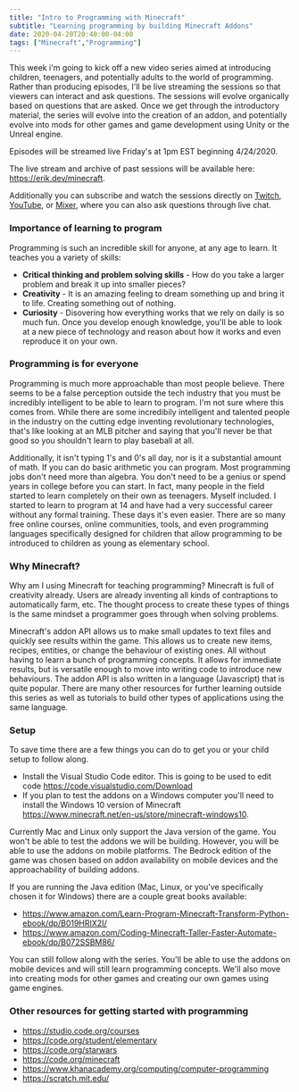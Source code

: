```yaml
---
title: "Intro to Programming with Minecraft"
subtitle: "Learning programming by building Minecraft Addons"
date: 2020-04-20T20:40:00-04:00
tags: ["Minecraft","Programming"]
---
```


This week i'm going to kick off a new video series aimed at introducing children, teenagers, and potentially adults to the world of programming. Rather than producing episodes, I'll be live streaming the sessions so that viewers can interact and ask questions. The sessions will evolve organically based on questions that are asked. Once we get through the introductory material, the series will evolve into the creation of an addon, and potentially evolve into mods for other games and game development using Unity or the Unreal engine.

Episodes will be streamed live Friday's at 1pm EST beginning 4/24/2020.

The live stream and archive of past sessions will be available here: https://erik.dev/minecraft.

 Additionally you can subscribe and watch the sessions directly on [Twitch](https://twitch.tv/ErikDotDev), [YouTube](https://www.youtube.com/channel/UCZVEaATrwhATy2PIIOp442A), or [Mixer](https://mixer.com/ErikDotDev), where you can also ask questions through live chat.

### Importance of learning to program
Programming is such an incredible skill for anyone, at any age to learn. It teaches you a variety of skills:
- **Critical thinking and problem solving skills** - How do you take a larger problem and break it up into smaller pieces?
- **Creativity** - It is an amazing feeling to dream something up and bring it to life. Creating something out of nothing.
- **Curiosity** - Disovering how everything works that we rely on daily is so much fun. Once you develop enough knowledge, you'll be able to look at a new piece of technology and reason about how it works and even reproduce it on your own.

### Programming is for everyone
Programming is much more approachable than most people believe. There seems to be a false perception outside the tech industry that you must be incredibly intelligent to be able to learn to program. I'm not sure where this comes from. While there are some incredibily intelligent and talented people in the industry on the cutting edge inventing revolutionary technologies, that's like looking at an MLB pitcher and saying that you'll never be that good so you shouldn't learn to play baseball at all.

Additionally, it isn't typing 1's and 0's all day, nor is it a substantial amount of math. If you can do basic arithmetic you can program. Most programming jobs don't need more than algebra. You don't need to be a genius or spend years in college before you can start. In fact, many people in the field started to learn completely on their own as teenagers. Myself included. I started to learn to program at 14 and have had a very successful career without any formal training. These days it's even easier. There are so many free online courses, online communities, tools, and even programming languages specifically designed for children that allow programming to be introduced to children as young as elementary school.

### Why Minecraft?
Why am I using Minecraft for teaching programming? Minecraft is full of creativity already. Users are already inventing all kinds of contraptions to automatically farm, etc. The thought process to create these types of things is the same mindset a programmer goes through when solving problems.

Minecraft's addon API allows us to make small updates to text files and quickly see results within the game. This allows us to create new items, recipes, entities, or change the behaviour of existing ones. All without having to learn a bunch of programming concepts. It allows for immediate results, but is versatile enough to move into writing code to introduce new behaviours. The addon API is also written in a language (Javascript) that is quite popular. There are many other resources for further learning outside this series as well as tutorials to build other types of applications using the same language.

### Setup
To save time there are a few things you can do to get you or your child setup to follow along.

- Install the Visual Studio Code editor. This is going to be used to edit code https://code.visualstudio.com/Download
- If you plan to test the addons on a Windows computer you'll need to install the Windows 10 version of Minecraft https://www.minecraft.net/en-us/store/minecraft-windows10. 

Currently Mac and Linux only support the Java version of the game. You won't be able to test the addons we will be building. However, you will be able to use the addons on mobile platforms. The Bedrock edition of the game was chosen based on addon availability on mobile devices and the approachability of building addons.

If you are running the Java edition (Mac, Linux, or you've specifically chosen it for Windows) there are a couple great books available:
- https://www.amazon.com/Learn-Program-Minecraft-Transform-Python-ebook/dp/B019HRIX2I/
- https://www.amazon.com/Coding-Minecraft-Taller-Faster-Automate-ebook/dp/B072SSBM86/

You can still follow along with the series. You'll be able to use the addons on mobile devices and will still learn programming concepts. We'll also move into creating mods for other games and creating our own games using game engines.

### Other resources for getting started with programming
- https://studio.code.org/courses
- https://code.org/student/elementary
- https://code.org/starwars
- https://code.org/minecraft
- https://www.khanacademy.org/computing/computer-programming
- https://scratch.mit.edu/